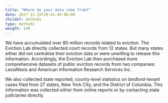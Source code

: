 ```yaml
---
title: "Where do your data come from?"
date: 2017-11-19T20:43:49-08:00
childof: methods
type: methods
weight: 140
---
```

We have accumulated over 80 million records related to eviction. The Eviction Lab directly collected court records from 12 states. But many states either did not centralize their eviction data or were unwilling to release this information. Accordingly, the Eviction Lab then purchased more comprehensive datasets of public eviction records from two companies: LexisNexis and American Information Research Services Inc. 

We also collected state reported, county-level statistics on landlord-tenant cases filed from 27 states, New York City, and the District of Columbia. This information was collected either from online reports or by contacting state judiciaries directly.